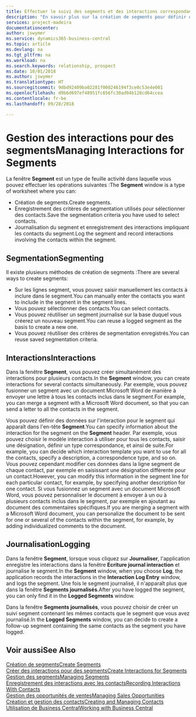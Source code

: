 ```yaml
---
title: Effectuer le suivi des segments et des interactions correspondantes| Microsoft Docs
description: "En savoir plus sur la création de segments pour définir des groupes de contacts et spécifier des interactions pour des segments."
services: project-madeira
documentationcenter: 
author: jswymer
ms.service: dynamics365-business-central
ms.topic: article
ms.devlang: na
ms.tgt_pltfrm: na
ms.workload: na
ms.search.keywords: relationship, prospect
ms.date: 10/01/2018
ms.author: jswymer
ms.translationtype: HT
ms.sourcegitcommit: 9dbd92409ba02281f008246194f3ce0c53e4e001
ms.openlocfilehash: d9b6d697ef48951fc656fc30ad94b128cd64ccea
ms.contentlocale: fr-be
ms.lasthandoff: 09/28/2018

---
```

# <a name="managing-interactions-for-segments"></a><span data-ttu-id="655a5-103">Gestion des interactions pour des segments</span><span class="sxs-lookup"><span data-stu-id="655a5-103">Managing Interactions for Segments</span></span>
<span data-ttu-id="655a5-104">La fenêtre **Segment** est un type de feuille activité dans laquelle vous pouvez effectuer les opérations suivantes :</span><span class="sxs-lookup"><span data-stu-id="655a5-104">The **Segment** window is a type of worksheet where you can:</span></span>

* <span data-ttu-id="655a5-105">Création de segments.</span><span class="sxs-lookup"><span data-stu-id="655a5-105">Create segments.</span></span>
* <span data-ttu-id="655a5-106">Enregistrement des critères de segmentation utilisés pour sélectionner des contacts.</span><span class="sxs-lookup"><span data-stu-id="655a5-106">Save the segmentation criteria you have used to select contacts.</span></span>
* <span data-ttu-id="655a5-107">Journalisation du segment et enregistrement des interactions impliquant les contacts du segment.</span><span class="sxs-lookup"><span data-stu-id="655a5-107">Log the segment and record interactions involving the contacts within the segment.</span></span>

## <a name="segmenting"></a><span data-ttu-id="655a5-108">Segmentation</span><span class="sxs-lookup"><span data-stu-id="655a5-108">Segmenting</span></span>
<span data-ttu-id="655a5-109">Il existe plusieurs méthodes de création de segments :</span><span class="sxs-lookup"><span data-stu-id="655a5-109">There are several ways to create segments:</span></span>

* <span data-ttu-id="655a5-110">Sur les lignes segment, vous pouvez saisir manuellement les contacts à inclure dans le segment.</span><span class="sxs-lookup"><span data-stu-id="655a5-110">You can manually enter the contacts you want to include in the segment in the segment lines.</span></span>
* <span data-ttu-id="655a5-111">Vous pouvez sélectionner des contacts.</span><span class="sxs-lookup"><span data-stu-id="655a5-111">You can select contacts.</span></span>
* <span data-ttu-id="655a5-112">Vous pouvez réutiliser un segment journalisé sur la base duquel vous créerez un nouveau segment.</span><span class="sxs-lookup"><span data-stu-id="655a5-112">You can reuse a logged segment as the basis to create a new one.</span></span>
* <span data-ttu-id="655a5-113">Vous pouvez réutiliser des critères de segmentation enregistrés.</span><span class="sxs-lookup"><span data-stu-id="655a5-113">You can reuse saved segmentation criteria.</span></span>

## <a name="interactions"></a><span data-ttu-id="655a5-114">Interactions</span><span class="sxs-lookup"><span data-stu-id="655a5-114">Interactions</span></span>
<span data-ttu-id="655a5-115">Dans la fenêtre **Segment**, vous pouvez créer simultanément des interactions pour plusieurs contacts.</span><span class="sxs-lookup"><span data-stu-id="655a5-115">In the **Segment** window, you can create interactions for several contacts simultaneously.</span></span> <span data-ttu-id="655a5-116">Par exemple, vous pouvez fusionner un segment avec un document Microsoft Word de manière à envoyer une lettre à tous les contacts inclus dans le segment.</span><span class="sxs-lookup"><span data-stu-id="655a5-116">For example, you can merge a segment with a Microsoft Word document, so that you can send a letter to all the contacts in the segment.</span></span>

<span data-ttu-id="655a5-117">Vous pouvez définir des données sur l'interaction pour le segment qui apparaît dans l'en-tête **Segment**.</span><span class="sxs-lookup"><span data-stu-id="655a5-117">You can specify information about the interaction for the segment on the **Segment** header.</span></span> <span data-ttu-id="655a5-118">Par exemple, vous pouvez choisir le modèle interaction à utiliser pour tous les contacts, saisir une désignation, définir un type correspondance, et ainsi de suite.</span><span class="sxs-lookup"><span data-stu-id="655a5-118">For example, you can decide which interaction template you want to use for all the contacts, specify a description, a correspondence type, and so on.</span></span> <span data-ttu-id="655a5-119">Vous pouvez cependant modifier ces données dans la ligne segment de chaque contact, par exemple en saisissant une désignation différente pour un contact.</span><span class="sxs-lookup"><span data-stu-id="655a5-119">However, you can modify this information in the segment line for each particular contact, for example, by specifying another description for one contact.</span></span> <span data-ttu-id="655a5-120">Si vous fusionnez un segment avec un document Microsoft Word, vous pouvez personnaliser le document à envoyer à un ou à plusieurs contacts inclus dans le segment, par exemple en ajoutant au document des commentaires spécifiques.</span><span class="sxs-lookup"><span data-stu-id="655a5-120">If you are merging a segment with a Microsoft Word document, you can personalize the document to be sent for one or several of the contacts within the segment, for example, by adding individualized comments to the document.</span></span>

## <a name="logging"></a><span data-ttu-id="655a5-121">Journalisation</span><span class="sxs-lookup"><span data-stu-id="655a5-121">Logging</span></span>
<span data-ttu-id="655a5-122">Dans la fenêtre **Segment**, lorsque vous cliquez sur **Journaliser**, l'application enregistre les interactions dans la fenêtre **Ecriture journal interaction** et journalise le segment.</span><span class="sxs-lookup"><span data-stu-id="655a5-122">In the **Segment** window, when you choose **Log**, the application records the interactions in the **Interaction Log Entry** window, and logs the segment.</span></span> <span data-ttu-id="655a5-123">Une fois le segment journalisé, il n'apparaît plus que dans la fenêtre **Segments journalisés**.</span><span class="sxs-lookup"><span data-stu-id="655a5-123">After you have logged the segment, you can only find it in the **Logged Segments** window.</span></span>

<span data-ttu-id="655a5-124">Dans la fenêtre **Segments journalisés**, vous pouvez choisir de créer un suivi segment contenant les mêmes contacts que le segment que vous avez journalisé.</span><span class="sxs-lookup"><span data-stu-id="655a5-124">In the **Logged Segments** window, you can decide to create a follow-up segment containing the same contacts as the segment you have logged.</span></span>

## <a name="see-also"></a><span data-ttu-id="655a5-125">Voir aussi</span><span class="sxs-lookup"><span data-stu-id="655a5-125">See Also</span></span>
[<span data-ttu-id="655a5-126">Création de segments</span><span class="sxs-lookup"><span data-stu-id="655a5-126">Create Segments</span></span>](marketing-how-create-segment.md)  
[<span data-ttu-id="655a5-127">Créer des interactions pour des segments</span><span class="sxs-lookup"><span data-stu-id="655a5-127">Create Interactions for Segments</span></span>](marketing-how-create-interactions.md)  
[<span data-ttu-id="655a5-128">Gestion des segments</span><span class="sxs-lookup"><span data-stu-id="655a5-128">Managing Segments</span></span>](marketing-segments.md)  
[<span data-ttu-id="655a5-129">Enregistrement des interactions avec les contacts</span><span class="sxs-lookup"><span data-stu-id="655a5-129">Recording Interactions With Contacts</span></span>](marketing-interactions.md)  
[<span data-ttu-id="655a5-130">Gestion des opportunités de ventes</span><span class="sxs-lookup"><span data-stu-id="655a5-130">Managing Sales Opportunities</span></span>](marketing-manage-sales-opportunities.md)  
[<span data-ttu-id="655a5-131">Création et gestion des contacts</span><span class="sxs-lookup"><span data-stu-id="655a5-131">Creating and Managing Contacts</span></span>](marketing-contacts.md)  
[<span data-ttu-id="655a5-132">Utilisation de Business Central</span><span class="sxs-lookup"><span data-stu-id="655a5-132">Working with Business Central</span></span>](ui-work-product.md)

